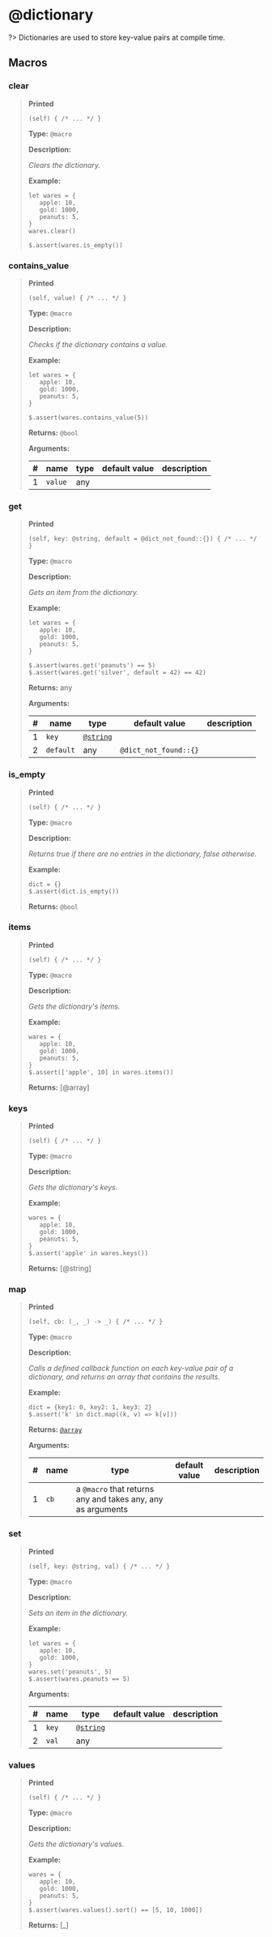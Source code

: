 # **@dictionary**
?> Dictionaries are used to store key-value pairs at compile time.

## Macros

### clear

>**Printed**
>
>```spwn
>(self) { /* ... */ }
>```
>
>**Type:** `@macro`
>
>**Description:**
>
>_Clears the dictionary._
>
>**Example:**
>
>```spwn
>let wares = {
>    apple: 10,
>    gold: 1000,
>    peanuts: 5,
>}
>wares.clear()
>
>$.assert(wares.is_empty())
>```
>
>

### contains\_value

>**Printed**
>
>```spwn
>(self, value) { /* ... */ }
>```
>
>**Type:** `@macro`
>
>**Description:**
>
>_Checks if the dictionary contains a value._
>
>**Example:**
>
>```spwn
>let wares = {
>    apple: 10,
>    gold: 1000,
>    peanuts: 5,
>}
>
>$.assert(wares.contains_value(5))
>```
>
>
>**Returns:** 
>`@bool`
>
>**Arguments:**
>
>| # | name | type | default value | description |
>| - | ---- | ---- | ------------- | ----------- |
>| 1 | `value` |any | | |
>

### get

>**Printed**
>
>```spwn
>(self, key: @string, default = @dict_not_found::{}) { /* ... */ }
>```
>
>**Type:** `@macro`
>
>**Description:**
>
>_Gets an item from the dictionary._
>
>**Example:**
>
>```spwn
>let wares = {
>    apple: 10,
>    gold: 1000,
>    peanuts: 5,
>}
>
>$.assert(wares.get('peanuts') == 5)
>$.assert(wares.get('silver', default = 42) == 42)
>```
>
>
>**Returns:** 
>any
>
>**Arguments:**
>
>| # | name | type | default value | description |
>| - | ---- | ---- | ------------- | ----------- |
>| 1 | `key` | [`@string`](std-docs/string) | | |
>| 2 | `default` |any | `@dict_not_found::{}` | |
>

### is\_empty

>**Printed**
>
>```spwn
>(self) { /* ... */ }
>```
>
>**Type:** `@macro`
>
>**Description:**
>
>_Returns true if there are no entries in the dictionary, false otherwise._
>
>**Example:**
>
>```spwn
>dict = {}
>$.assert(dict.is_empty())
>```
>
>
>**Returns:** 
>`@bool`
>

### items

>**Printed**
>
>```spwn
>(self) { /* ... */ }
>```
>
>**Type:** `@macro`
>
>**Description:**
>
>_Gets the dictionary's items._
>
>**Example:**
>
>```spwn
>wares = {
>    apple: 10,
>    gold: 1000,
>    peanuts: 5,
>}
>$.assert(['apple', 10] in wares.items())
>```
>
>
>**Returns:** 
>[@array]
>

### keys

>**Printed**
>
>```spwn
>(self) { /* ... */ }
>```
>
>**Type:** `@macro`
>
>**Description:**
>
>_Gets the dictionary's keys._
>
>**Example:**
>
>```spwn
>wares = {
>    apple: 10,
>    gold: 1000,
>    peanuts: 5,
>}
>$.assert('apple' in wares.keys())
>```
>
>
>**Returns:** 
>[@string]
>

### map

>**Printed**
>
>```spwn
>(self, cb: (_, _) -> _) { /* ... */ }
>```
>
>**Type:** `@macro`
>
>**Description:**
>
>_Calls a defined callback function on each key-value pair of a dictionary, and returns an array that contains the results._
>
>**Example:**
>
>```spwn
>dict = {key1: 0, key2: 1, key3: 2}
>$.assert('k' in dict.map((k, v) => k[v]))
>```
>
>
>**Returns:** 
>[`@array`](std-docs/array)
>
>**Arguments:**
>
>| # | name | type | default value | description |
>| - | ---- | ---- | ------------- | ----------- |
>| 1 | `cb` | a `@macro` that returns any and takes any, any as arguments | | |
>

### set

>**Printed**
>
>```spwn
>(self, key: @string, val) { /* ... */ }
>```
>
>**Type:** `@macro`
>
>**Description:**
>
>_Sets an item in the dictionary._
>
>**Example:**
>
>```spwn
>let wares = {
>    apple: 10,
>    gold: 1000,
>}
>wares.set('peanuts', 5)
>$.assert(wares.peanuts == 5)
>```
>
>
>**Arguments:**
>
>| # | name | type | default value | description |
>| - | ---- | ---- | ------------- | ----------- |
>| 1 | `key` | [`@string`](std-docs/string) | | |
>| 2 | `val` |any | | |
>

### values

>**Printed**
>
>```spwn
>(self) { /* ... */ }
>```
>
>**Type:** `@macro`
>
>**Description:**
>
>_Gets the dictionary's values._
>
>**Example:**
>
>```spwn
>wares = {
>    apple: 10,
>    gold: 1000,
>    peanuts: 5,
>}
>$.assert(wares.values().sort() == [5, 10, 1000])
>```
>
>
>**Returns:** 
>[_]
>

